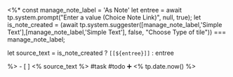  <%*
 const manage_note_label = 'As Note'
let entree = await tp.system.prompt("Enter a value (Choice Note Link)", null, true);
let is_note_created  = (await tp.system.suggester([manage_note_label,'Simple Text'],[manage_note_label,'Simple Text'], false, "Choose Type of tile")) === manage_note_label;

let source_text = is_note_created ? `[[${entree}]]` : entree

%>   - [ ] <% source_text %>    #task #todo  ➕ <% tp.date.now() %>